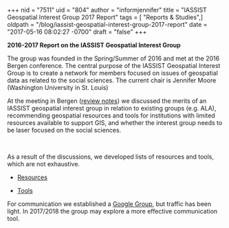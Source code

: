 +++
nid = "7511"
uid = "804"
author = "informjennifer"
title = "IASSIST Geospatial Interest Group 2017 Report"
tags = [ "Reports & Studies",]
oldpath = "/blog/iassist-geospatial-interest-group-2017-report"
date = "2017-05-16 08:02:27 -0700"
draft = "false"
+++
 

**2016-2017 Report on the IASSIST Geospatial Interest Group**

The group was founded in the Spring/Summer of 2016 and met at the 2016
Bergen conference. The central purpose of the IASSIST Geospatial
Interest Group is to create a network for members focused on issues of
geospatial data as related to the social sciences. The current chair is
Jennifer Moore (Washington University in St. Louis)

At the meeting in Bergen ([review
notes](https://docs.google.com/document/d/1zYJ1KSZkSZ9D7qp0SZeTnPSFC7mNdD3dU-OklqqjEzA/edit?usp=sharing))
we discussed the merits of an IASSIST geospatial interest group in
relation to existing groups (e.g. ALA), recommending geospatial
resources and tools for institutions with limited resources available to
support GIS, and whether the interest group needs to be laser focused on
the social sciences.

 

As a result of the discussions, we developed lists of resources and
tools, which are not exhaustive.

-   [Resources](https://docs.google.com/spreadsheets/d/1OEB-JycfylW6m60a0ybin4oux9SvYmm4YDazflpesvw/edit?usp=sharing)

-   [Tools](https://docs.google.com/spreadsheets/d/1cd6PjMGeU1xnqMwoQrOSjOQGn_aJT4F5uKylAYiFjOg/edit?usp=sharing)

For communication we established a [Google
Group](https://groups.google.com/forum/#!members/iassist_geoig), but
traffic has been light. In 2017/2018 the group may explore a more
effective communication tool.
